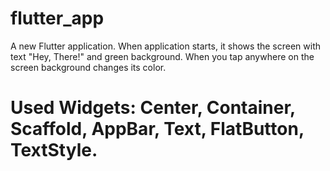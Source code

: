 # flutter_app

A new Flutter application. When application starts, it shows the screen with text "Hey, There!" and green background. When you tap anywhere on the screen background changes its color.

# Used Widgets: Center, Container, Scaffold, AppBar, Text, FlatButton, TextStyle.
